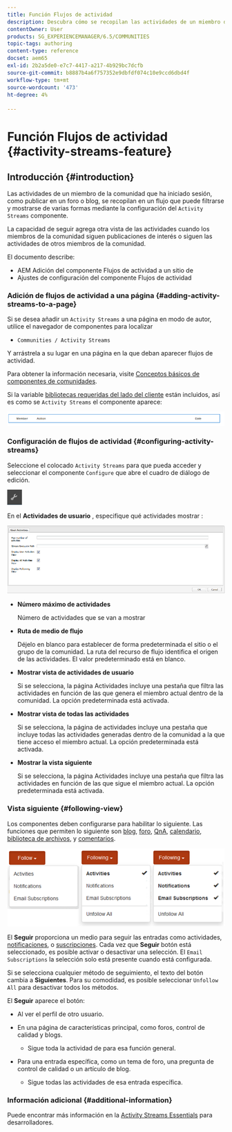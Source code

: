 ```yaml
---
title: Función Flujos de actividad
description: Descubra cómo se recopilan las actividades de un miembro de la comunidad conectado en un flujo que puede filtrar y mostrar a través del componente Flujos de actividad.
contentOwner: User
products: SG_EXPERIENCEMANAGER/6.5/COMMUNITIES
topic-tags: authoring
content-type: reference
docset: aem65
exl-id: 2b2a5de0-e7c7-4417-a217-4b929bc7dcfb
source-git-commit: b8887b4a6f757352e9dbfdf074c10e9ccd6dbd4f
workflow-type: tm+mt
source-wordcount: '473'
ht-degree: 4%

---
```


# Función Flujos de actividad {#activity-streams-feature}

## Introducción {#introduction}

Las actividades de un miembro de la comunidad que ha iniciado sesión, como publicar en un foro o blog, se recopilan en un flujo que puede filtrarse y mostrarse de varias formas mediante la configuración del `Activity Streams` componente.

La capacidad de seguir agrega otra vista de las actividades cuando los miembros de la comunidad siguen publicaciones de interés o siguen las actividades de otros miembros de la comunidad.

El documento describe:

* AEM Adición del componente Flujos de actividad a un sitio de
* Ajustes de configuración del componente Flujos de actividad

### Adición de flujos de actividad a una página {#adding-activity-streams-to-a-page}

Si se desea añadir un `Activity Streams` a una página en modo de autor, utilice el navegador de componentes para localizar

* `Communities / Activity Streams`

Y arrástrela a su lugar en una página en la que deban aparecer flujos de actividad.

Para obtener la información necesaria, visite [Conceptos básicos de componentes de comunidades](/help/communities/basics.md).

Si la variable [bibliotecas requeridas del lado del cliente](/help/communities/essentials-activities.md#essentials-for-client-side) están incluidos, así es como se `Activity Streams` el componente aparece:

![activity-streams](assets/activity-component.png)

### Configuración de flujos de actividad {#configuring-activity-streams}

Seleccione el colocado `Activity Streams` para que pueda acceder y seleccionar el componente `Configure` que abre el cuadro de diálogo de edición.

![configurar](assets/configure-new.png)

En el **Actividades de usuario** , especifique qué actividades mostrar :

![user-activities](assets/user-activities.png)

* **Número máximo de actividades**

  Número de actividades que se van a mostrar

* **Ruta de medio de flujo**

  Déjelo en blanco para establecer de forma predeterminada el sitio o el grupo de la comunidad. La ruta del recurso de flujo identifica el origen de las actividades. El valor predeterminado está en blanco.

* **Mostrar vista de actividades de usuario**

  Si se selecciona, la página Actividades incluye una pestaña que filtra las actividades en función de las que genera el miembro actual dentro de la comunidad. La opción predeterminada está activada.

* **Mostrar vista de todas las actividades**

  Si se selecciona, la página de actividades incluye una pestaña que incluye todas las actividades generadas dentro de la comunidad a la que tiene acceso el miembro actual. La opción predeterminada está activada.

* **Mostrar la vista siguiente**

  Si se selecciona, la página Actividades incluye una pestaña que filtra las actividades en función de las que sigue el miembro actual. La opción predeterminada está activada.

### Vista siguiente {#following-view}

Los componentes deben configurarse para habilitar lo siguiente. Las funciones que permiten lo siguiente son [blog](/help/communities/blog-feature.md), [foro](/help/communities/forum.md), [QnA](/help/communities/working-with-qna.md), [calendario](/help/communities/calendar.md), [biblioteca de archivos](/help/communities/file-library.md), y [comentarios](/help/communities/comments.md).

![vista siguiente](assets/following-activities.png)

El **Seguir** proporciona un medio para seguir las entradas como actividades, [notificaciones](/help/communities/notifications.md), o [suscripciones](/help/communities/subscriptions.md). Cada vez que **Seguir** botón está seleccionado, es posible activar o desactivar una selección. El `Email Subscriptions` la selección solo está presente cuando está configurada.

Si se selecciona cualquier método de seguimiento, el texto del botón cambia a **Siguientes**. Para su comodidad, es posible seleccionar `Unfollow All` para desactivar todos los métodos.

El **Seguir** aparece el botón:

* Al ver el perfil de otro usuario.
* En una página de características principal, como foros, control de calidad y blogs.

   * Sigue toda la actividad de para esa función general.

* Para una entrada específica, como un tema de foro, una pregunta de control de calidad o un artículo de blog.

   * Sigue todas las actividades de esa entrada específica.

### Información adicional {#additional-information}

Puede encontrar más información en la [Activity Streams Essentials](/help/communities/essentials-activities.md) para desarrolladores.
